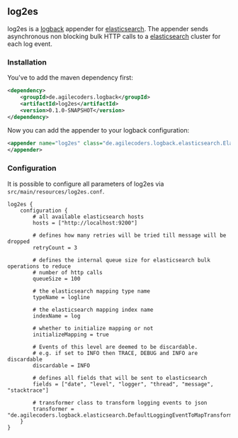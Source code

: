 ## log2es

log2es is a [logback](http://logback.qos.ch) appender for [elasticsearch](http://elasticsearch.org).
The appender sends asynchronous non blocking bulk HTTP calls to a [elasticsearch](http://elasticsearch) cluster for
each
log event.

### Installation

You've to add the maven dependency first:

```xml
<dependency>
    <groupId>de.agilecoders.logback</groupId>
    <artifactId>log2es</artifactId>
    <version>0.1.0-SNAPSHOT</version>
</dependency>
```

Now you can add the appender to your logback configuration:

```xml
<appender name="log2es" class="de.agilecoders.logback.elasticsearch.ElasticSearchLogbackAppender">
</appender>
```

### Configuration

It is possible to configure all parameters of log2es via `src/main/resources/log2es.conf`.

```
log2es {
    configuration {
        # all available elasticsearch hosts
        hosts = ["http://localhost:9200"]

        # defines how many retries will be tried till message will be dropped
        retryCount = 3

        # defines the internal queue size for elasticsearch bulk operations to reduce
        # number of http calls
        queueSize = 100

        # the elasticsearch mapping type name
        typeName = logline

        # the elasticsearch mapping index name
        indexName = log

        # whether to initialize mapping or not
        initializeMapping = true

        # Events of this level are deemed to be discardable.
        # e.g. if set to INFO then TRACE, DEBUG and INFO are discardable
        discardable = INFO

        # defines all fields that will be sent to elasticsearch
        fields = ["date", "level", "logger", "thread", "message", "stacktrace"]

        # transformer class to transform logging events to json
        transformer = "de.agilecoders.logback.elasticsearch.DefaultLoggingEventToMapTransformer"
    }
}
```
